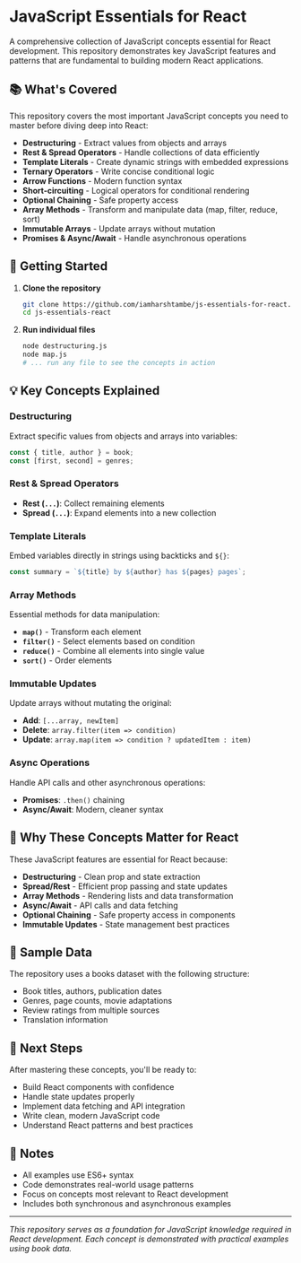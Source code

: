 # JavaScript Essentials for React

A comprehensive collection of JavaScript concepts essential for React development. This repository demonstrates key JavaScript features and patterns that are fundamental to building modern React applications.

## 📚 What's Covered

This repository covers the most important JavaScript concepts you need to master before diving deep into React:

-  **Destructuring** - Extract values from objects and arrays
-  **Rest & Spread Operators** - Handle collections of data efficiently
-  **Template Literals** - Create dynamic strings with embedded expressions
-  **Ternary Operators** - Write concise conditional logic
-  **Arrow Functions** - Modern function syntax
-  **Short-circuiting** - Logical operators for conditional rendering
-  **Optional Chaining** - Safe property access
-  **Array Methods** - Transform and manipulate data (map, filter, reduce, sort)
-  **Immutable Arrays** - Update arrays without mutation
-  **Promises & Async/Await** - Handle asynchronous operations

## 🚀 Getting Started

1. **Clone the repository**

   ```bash
   git clone https://github.com/iamharshtambe/js-essentials-for-react.git
   cd js-essentials-react
   ```

2. **Run individual files**
   ```bash
   node destructuring.js
   node map.js
   # ... run any file to see the concepts in action
   ```

## 💡 Key Concepts Explained

### Destructuring

Extract specific values from objects and arrays into variables:

```javascript
const { title, author } = book;
const [first, second] = genres;
```

### Rest & Spread Operators

-  **Rest (`...`)**: Collect remaining elements
-  **Spread (`...`)**: Expand elements into a new collection

### Template Literals

Embed variables directly in strings using backticks and `${}`:

```javascript
const summary = `${title} by ${author} has ${pages} pages`;
```

### Array Methods

Essential methods for data manipulation:

-  **`map()`** - Transform each element
-  **`filter()`** - Select elements based on condition
-  **`reduce()`** - Combine all elements into single value
-  **`sort()`** - Order elements

### Immutable Updates

Update arrays without mutating the original:

-  **Add**: `[...array, newItem]`
-  **Delete**: `array.filter(item => condition)`
-  **Update**: `array.map(item => condition ? updatedItem : item)`

### Async Operations

Handle API calls and other asynchronous operations:

-  **Promises**: `.then()` chaining
-  **Async/Await**: Modern, cleaner syntax

## 🎯 Why These Concepts Matter for React

These JavaScript features are essential for React because:

-  **Destructuring** - Clean prop and state extraction
-  **Spread/Rest** - Efficient prop passing and state updates
-  **Array Methods** - Rendering lists and data transformation
-  **Async/Await** - API calls and data fetching
-  **Optional Chaining** - Safe property access in components
-  **Immutable Updates** - State management best practices

## 📖 Sample Data

The repository uses a books dataset with the following structure:

-  Book titles, authors, publication dates
-  Genres, page counts, movie adaptations
-  Review ratings from multiple sources
-  Translation information

## 🔧 Next Steps

After mastering these concepts, you'll be ready to:

-  Build React components with confidence
-  Handle state updates properly
-  Implement data fetching and API integration
-  Write clean, modern JavaScript code
-  Understand React patterns and best practices

## 📝 Notes

-  All examples use ES6+ syntax
-  Code demonstrates real-world usage patterns
-  Focus on concepts most relevant to React development
-  Includes both synchronous and asynchronous examples

---

_This repository serves as a foundation for JavaScript knowledge required in React development. Each concept is demonstrated with practical examples using book data._
